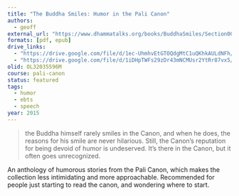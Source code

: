 ```yaml
---
title: "The Buddha Smiles: Humor in the Pali Canon"
authors:
  - geoff
external_url: "https://www.dhammatalks.org/books/BuddhaSmiles/Section0014.html"
formats: [pdf, epub]
drive_links:
  - "https://drive.google.com/file/d/1ec-UhmhvEtGTOQdgMtC1uQKhkAULdNFh/view?usp=drivesdk"
  - "https://drive.google.com/file/d/1iDHpTWFs29zDr43mNCMUsr2YtRr87vx5/view?usp=drivesdk"
olid: OL32035596M
course: pali-canon
status: featured
tags:
  - humor
  - ebts
  - speech
year: 2015
---
```


> the Buddha himself rarely smiles in the Canon, and when he does, the reasons for his smile are never hilarious.  Still, the Canon’s reputation for being devoid of humor is undeserved. It’s there in the Canon, but it often goes unrecognized.   


An anthology of humorous stories from the Pali Canon, which makes the collection less intimidating and more approachable. Recommended for people just starting to read the canon, and wondering where to start.

